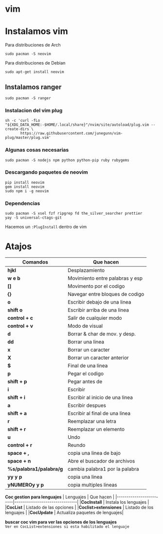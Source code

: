 # vim
# Instalamos vim

Para distribuciones de Arch
```
sudo pacman -S neovim
```

Para distribuciones de Debian
```
sudo apt-get install neovim
```

## Instalamos ranger

```
sudo pacman -S ranger
```

### Instalacion del vim plug

```
sh -c 'curl -fLo "${XDG_DATA_HOME:-$HOME/.local/share}"/nvim/site/autoload/plug.vim --create-dirs \
       https://raw.githubusercontent.com/junegunn/vim-plug/master/plug.vim'
```

### Algunas cosas necesarias

```
sudo pacman -S nodejs npm python python-pip ruby rubygems
```

### Descargando paquetes de neovim

```
pip install neovim
gem install neovim
sudo npm i -g neovim
```

### Dependencias 
``` 
sudo pacman -S xsel fzf ripgrep fd the_silver_searcher prettier 
yay -S universal-ctags-git 
``` 

Hacemos un `:PlugInstall` dentro de vim

# Atajos

| Comandos                | Que hacen                      | 
|-------------------------|--------------------------------|
|**hjkl**               	| Desplazamiento                 |
|**w e b**                | Movimiento entre palabras y esp|
|**[]**                   | Movimento por el codigo        |
|**{}**                   | Navegar entre bloques de codigo|
|**o**                  	| Escribir debajo de una linea   |
|**shift o**              | Escribir arriba de una linea   |
|**control + c**          | Salir de cualquier modo        |
|**control + v**          | Modo de visual                 |
|**d**                  	| Borrar & char de mov. y desp.  |
|**dd**                  	| Borrar una linea               |
|**x**                  	| Borrar un caracter             |
|**X**                  	| Borrar un caracter anterior    |
|**$**                  	| Final de una linea             |
|**p**                    | Pegar el codigo                |
|**shift + p**          	| Pegar antes de                 |
|**i**                    | Escribir                       |
|**shift + i**           	| Escribir al inicio de una linea|
|**a**                    | Escribir despues               |
|**shift + a**            | Escribir al final de una linea |
|**r**                    | Reemplazar una letra           |
|**shift + r**            | Reemplazar un elemento         |
|**u**                    | Undo                           |
|**control + r**          | Reundo                         |
|**space + ,**            | copia una linea de bajo        |
|**space + n**            | Abre el buscador de archivos   |
|**%s/palabra1/palabra/g**| cambia palabra1 por la palabra |
|**yy y p**               | copia una linea                | 
|**yNUMEROy y p**         | copia multiples lineas         |

**Coc gestion para lenguajes**
| Lenguajes               | Que hacen                      |
|-------------------------|--------------------------------|
|**CocInstall**           | Instala los lenguajes          |
|**CocList**              | Listado de las opciones        |
|**Coclist>extensiones**  | Listado de los lenguajes       |
|**CocUpdate**            | Actualiza paquetes de lenguajes|

**buscar coc vim para ver las opciones de los lenguajes**
</br>
`Ver en CocList>extensiones si esta habilitado el lenguaje`
